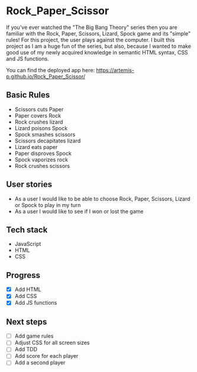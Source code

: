 # Rock_Paper_Scissor

If you've ever watched the "The Big Bang Theory" series then you are familiar with the Rock, Paper, Scissors, Lizard, Spock game and its "simple" rules! For this project, the user plays against the computer. I built this project as I am a huge fun of the series, but also, because I wanted to make good use of my newly acquired knowledge in semantic HTML syntax, CSS and JS functions.

You can find the deployed app here: https://artemis-p.github.io/Rock_Paper_Scissor/


## Basic Rules
- Scissors cuts Paper
- Paper covers Rock
- Rock crushes lizard
- Lizard poisons Spock
- Spock smashes scissors
- Scissors decapitates lizard
- Lizard eats paper
- Paper disproves Spock
- Spock vaporizes rock
- Rock crushes scissors


## User stories
- As a user I would like to be able to choose Rock, Paper, Scissors, Lizard or Spock to play in my turn
- As a user I would like to see if I won or lost the game


## Tech stack
- JavaScript
- HTML
- CSS

## Progress
- [x] Add HTML
- [x] Add CSS
- [x] Add JS functions 

## Next steps
- [ ] Add game rules
- [ ] Adjust CSS for all screen sizes
- [ ] Add TDD
- [ ] Add score for each player
- [ ] Add a second player
